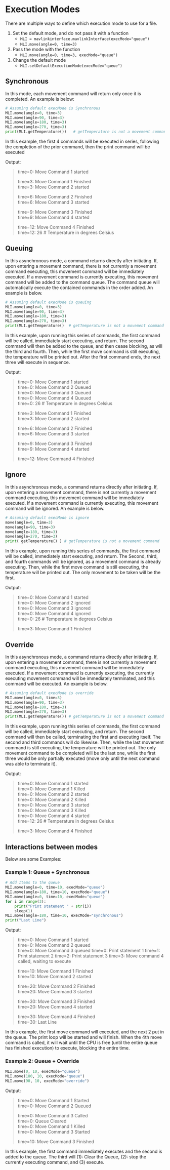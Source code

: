 # Execution Modes

There are multiple ways to define which execution mode to use for a file.

1. Set the default mode, and do not pass it with a function
   - `MLI = mavlinkinterface.mavlinkInterface(execMode="queue")`
   - `MLI.move(angle=0, time=3)`
1. Pass the mode with the function
   - `MLI.move(angle=0, time=3, execMode="queue")`
1. Change the default mode
   - `MLI.setDefaultExecutionMode(execMode="queue")`

## Synchronous

In this mode, each movement command will return only once it is completed. An example is below:

```py
# Assuming default execMode is Synchronous
MLI.move(angle=0, time=3)
MLI.move(angle=90, time=3)
MLI.move(angle=180, time=3)
MLI.move(angle=270, time=3)
print(MLI.getTemperature())   # getTemperature is not a movement command
```

In this example, the first 4 commands will be executed in series, following the completion of the prior command, then the print command will be executed  

Output:
> time=0:  Move Command 1 started
>
> time=3:  Move Command 1 Finished  
> time=3:  Move Command 2 started
>
> time=6:  Move Command 2 Finished  
> time=6:  Move Command 3 started
>
> time=9:  Move Command 3 Finished  
> time=9:  Move Command 4 started
>
> time=12: Move Command 4 Finished  
> time=12: 26 # Temperature in degrees Celsius

## Queuing

In this asynchronous mode, a command returns directly after initiating.  If, upon entering a movement command, there is not currently a movement command executing, this movement command will be immediately executed.  If a movement command is currently executing, this movement command will be added to the command queue.  The command queue will automatically execute the contained commands in the order added.  An example is below.

```py
# Assuming default execMode is queuing
MLI.move(angle=0, time=3)
MLI.move(angle=90, time=3)
MLI.move(angle=180, time=3)
MLI.move(angle=270, time=3)
print(MLI.getTemperature()  # getTemperature is not a movement command
```

In this example, upon running this series of commands, the first command will be called, immediately start executing, and return.  The second command will then be added to the queue, and then cease blocking, as will the third and fourth. Then, while the first move command is still executing, the temperature will be printed out. After the first command ends, the next three will execute in sequence.

Output:
> time=0:  Move Command 1 started  
> time=0:  Move Command 2 Queued  
> time=0:  Move Command 3 Queued  
> time=0:  Move Command 4 Queued  
> time=0:  26 # Temperature in degrees Celsius
>
> time=3:  Move Command 1 Finished  
> time=3:  Move Command 2 started
>
> time=6:  Move Command 2 Finished  
> time=6:  Move Command 3 started
>
> time=9:  Move Command 3 Finished  
> time=9:  Move Command 4 started
>
> time=12: Move Command 4 Finished  

## Ignore

In this asynchronous mode, a command returns directly after initiating.  If, upon entering a movement command, there is not currently a movement command executing, this movement command will be immediately executed.  If a movement command is currently executing, this movement command will be ignored.  An example is below.

```py
# Assuming default execMode is ignore
move(angle=0, time=3)
move(angle=90, time=3)
move(angle=180, time=3)
move(angle=270, time=3)
print( getTemperature() ) # getTemperature is not a movement command
```

In this example, upon running this series of commands, the first command will be called, immediately start executing, and return.  The Second, third, and fourth commands will be ignored, as a movement command is already executing. Then, while the first move command is still executing, the temperature will be printed out.  The only movement to be taken will be the first.

Output:
> time=0:  Move Command 1 started  
> time=0:  Move Command 2 ignored  
> time=0:  Move Command 3 ignored  
> time=0:  Move Command 4 ignored  
> time=0:  26 # Temperature in degrees Celsius
>
> time=3:  Move Command 1 Finished  

## Override

In this asynchronous mode, a command returns directly after initiating.  If, upon entering a movement command, there is not currently a movement command executing, this movement command will be immediately executed.  If a movement command is currently executing, the currently executing movement command will be immediately terminated, and this command will be executed.  An example is below.

```py
# Assuming default execMode is override
MLI.move(angle=0, time=3)
MLI.move(angle=90, time=3)
MLI.move(angle=180, time=3)
MLI.move(angle=270, time=3)
print(MLI.getTemperature()) # getTemperature is not a movement command
```

In this example, upon running this series of commands, the first command will be called, immediately start executing, and return.  The second command will then be called, terminating the first and executing itself. The second and third commands will do likewise. Then, while the last movement command is still executing, the temperature will be printed out.  The only movement command to be completed will be the last one, while the first three would be only partially executed (move only until the next command was able to terminate it).

Output:
> time=0:  Move Command 1 started  
> time=0:  Move Command 1 Killed  
> time=0:  Move Command 2 started  
> time=0:  Move Command 2 Killed  
> time=0:  Move Command 3 started  
> time=0:  Move Command 3 Killed  
> time=0:  Move Command 4 started  
> time=12: 26 # Temperature in degrees Celsius
>
> time=3:  Move Command 4 Finished  

## Interactions between modes

Below are some Examples:

### Example 1: Queue + Synchronous

```py
# Add Items to the queue
MLI.move(angle=0, time=10, execMode="queue")
MLI.move(angle=180, time=10, execMode="queue")
MLI.move(angle=0, time=10, execMode="queue")
for i in range(3):
    print("Print statement " + str(i))
    sleep(1)
MLI.move(angle=180, time=10, execMode="synchronous")
print("Last Line")
```

Output:
> time=0:  Move Command 1 started  
> time=0:  Move Command 2 queued  
> time=0:  Move Command 3 queued
> time=0:  Print statement 1
> time=1:  Print statement 2
> time=2:  Print statement 3
> time=3:  Move command 4 called, waiting to execute
>
> time=10: Move Command 1 Finished  
> time=10: Move Command 2 started
>
> time=20: Move Command 2 Finished  
> time=20: Move Command 3 started
>
> time=30: Move Command 3 Finished  
> time=20: Move Command 4 started
>
> time=30: Move Command 4 Finished  
> time=30: Last Line

In this example, the first move command will executed, and the next 2 put in the queue.  The print loop will be started and will finish. When the 4th move command is called, it will wait until the CPU is free (until the entire queue has finished execution) to execute, blocking the entire time.

### Example 2: Queue + Override

```py
MLI.move(0, 10, execMode="queue")
MLI.move(180, 10, execMode="queue")
MLI.move(90, 10, execMode="override")
```

Output:
> time=0:  Move Command 1 Started  
> time=0:  Move Command 2 Queued  
>
> time=0:  Move Command 3 Called  
> time=0:  Queue Cleared  
> time=0:  Move Command 1 Killed  
> time=0:  Move Command 3 Started
>  
> time=10:  Move Command 3 Finished  

In this example, the first command immediately executes and the second is added to the queue. The third will (1): Clear the Queue, (2): stop the currently executing command, and (3) execute.
